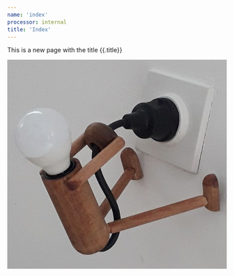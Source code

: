```yaml
---
name: 'index'
processor: internal
title: 'Index'
---
```

This is a new page with the title {{.title}}

![licht](licht.jpg)